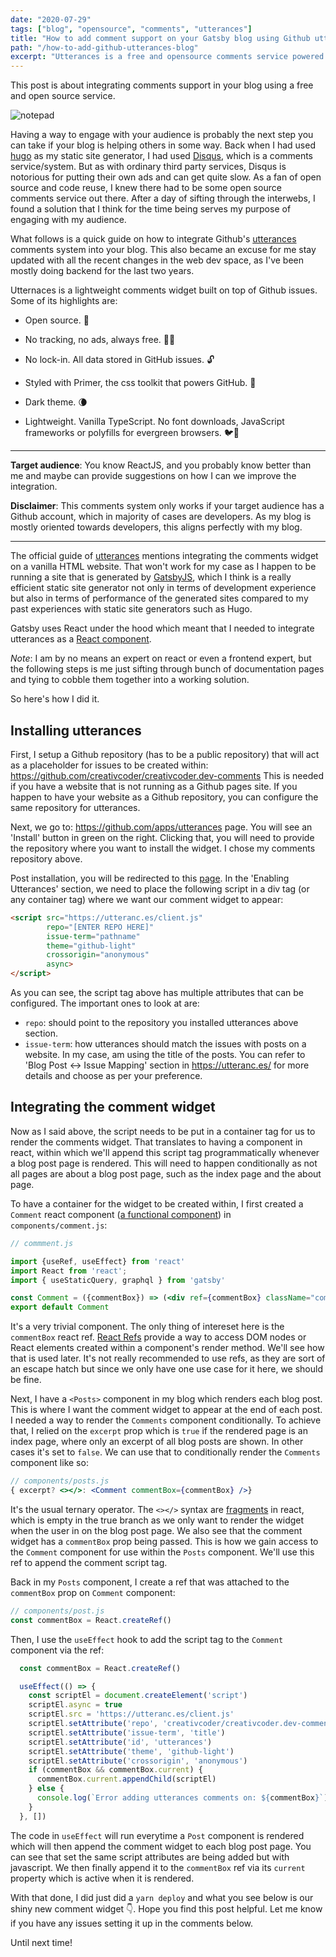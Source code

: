 ```yaml
---
date: "2020-07-29"
tags: ["blog", "opensource", "comments", "utterances"]
title: "How to add comment support on your Gatsby blog using Github utterances"
path: "/how-to-add-github-utterances-blog"
excerpt: "Utterances is a free and opensource comments service powered by Github"
---
```


This post is about integrating comments support in your blog using a free and open source service.

![notepad](https://images.unsplash.com/photo-1516414447565-b14be0adf13e)

Having a way to engage with your audience is probably the next step you can take if your blog is helping others in some way. Back when I had used [hugo](https://gohugo.io/) as my static site generator, I had used [Disqus](https://disqus.com/), which is a comments service/system. But as with ordinary third party services, Disqus is notorious for putting their own ads and can get quite slow. As a fan of open source and code reuse, I knew there had to be some open source comments service out there. After a day of sifting through the interwebs, I found a solution that I think for the time being serves my purpose of engaging with my audience.

What follows is a quick guide on how to integrate Github's [utterances](https://github.com/utterance) comments system into your blog. This also became an excuse for me stay updated with all the recent changes in the web dev space, as I've been mostly doing backend for the last two years.

Utternaces is a lightweight comments widget built on top of Github issues. Some of its highlights are:

* Open source. 🙌

* No tracking, no ads, always free. 📡🚫

* No lock-in. All data stored in GitHub issues. 🔓

* Styled with Primer, the css toolkit that powers GitHub. 💅

* Dark theme. 🌘

* Lightweight. Vanilla TypeScript. No font downloads, JavaScript frameworks or polyfills for evergreen browsers. 🐦🌲

---

**Target audience**: You know ReactJS, and you probably know better than me and maybe can provide suggestions on how I can we improve the integration.

**Disclaimer**: This comments system only works if your target audience has a Github account, which in majority of cases are developers. As my blog is mostly oriented towards developers, this aligns perfectly with my blog.

---

The official guide of [utterances](https://utteranc.es/) mentions integrating the comments widget on a vanilla HTML website. That won't work for my case as I happen to be running a site that is generated by [GatsbyJS](https://www.gatsbyjs.org/), which I think is a really efficient static site generator not only in terms of development experience but also in terms of performance of the generated sites compared to my past experiences with static site generators such as Hugo.

Gatsby uses React under the hood which meant that I needed to integrate utterances as a [React component](https://reactjs.org/docs/components-and-props.html). 

*Note*: I am by no means an expert on react or even a frontend expert, but the following steps
is me just sifting through bunch of documentation pages and tying to cobble them together into
a working solution.

So here's how I did it.

## Installing utterances

First, I setup a Github repository (has to be a public repository) that will act
as a placeholder for issues to be created within: https://github.com/creativcoder/creativcoder.dev-comments
This is needed if you have a website that is not running as a Github pages site. If you happen to have your website as a Github repository, you can configure the same repository for utterances.

Next, we go to: https://github.com/apps/utterances page. You will see an 'Install' button in green on the right. Clicking that, you will need to provide the repository where you want to install the widget. I chose my comments repository above.

Post installation, you will be redirected to this [page](https://utteranc.es/). In the 'Enabling Utterances' section, we need to place the following script in a div tag (or any container tag) where we want our comment widget to appear:

```html
<script src="https://utteranc.es/client.js"
        repo="[ENTER REPO HERE]"
        issue-term="pathname"
        theme="github-light"
        crossorigin="anonymous"
        async>
</script>
```

As you can see, the script tag above has multiple attributes that can be configured. The important ones to look at are:

* `repo`: should point to the repository you installed utterances above section.
* `issue-term`: how utterances should match the issues with posts on a website. In my case, am using the title of the posts. You can refer to 'Blog Post <-> Issue Mapping' section in https://utteranc.es/ for more details and choose as per your preference.

## Integrating the comment widget

Now as I said above, the script needs to be put in a container tag for us to render the comments widget. That translates to having a component in react, within which we'll append this script tag programmatically whenever a blog post page is rendered. This will need to happen conditionally as not all pages are about a blog post page, such as the index page and the about page.

To have a container for the widget to be created within, I first created a `Comment` react component ([a functional component](https://www.robinwieruch.de/react-function-component)) in `components/comment.js`: 

```jsx
// commment.js

import {useRef, useEffect} from 'react'
import React from 'react';
import { useStaticQuery, graphql } from 'gatsby'

const Comment = ({commentBox}) => (<div ref={commentBox} className="comments"></div>)
export default Comment

```

It's a very trivial component. The only thing of intereset here is the `commentBox` react ref. [React Refs](https://reactjs.org/docs/refs-and-the-dom.html#callback-refs) provide a way to access DOM nodes or React elements created within a component's render method. We'll see how that is used later. It's not really recommended to use refs, as they are sort of an escape hatch but since we only have one use case for it here, we should be fine.

Next, I have a `<Posts>` component in my blog which renders each blog post. This is where I want the comment widget to appear at the end of each post. I needed a way to render the `Comments` component conditionally. To achieve that, I relied on the `excerpt` prop which is `true` if the rendered page is an index page, where only an excerpt of all blog posts are shown. In other cases it's set to `false`. We can use that to conditionally render the `Comments` component like so:

```jsx
// components/posts.js
{ excerpt? <></>: <Comment commentBox={commentBox} />}
```

It's the usual ternary operator. The `<></>` syntax are [fragments](https://reactjs.org/docs/fragments.html) in react, which is empty in the true branch as we only want to render the widget when the user in on the blog post page. We also see that the comment widget has a `commentBox` prop being passed. This is how we gain access to the `Comment` component for use within the `Posts` component. We'll use this ref to append the comment script tag.

Back in my `Posts` component, I create a ref that was attached to the `commentBox` prop on `Comment` component:

```jsx
// components/post.js
const commentBox = React.createRef()
```

Then, I use the `useEffect` hook to add the script tag to the `Comment` component via the ref:

```jsx
  const commentBox = React.createRef()

  useEffect(() => {
    const scriptEl = document.createElement('script')
    scriptEl.async = true
    scriptEl.src = 'https://utteranc.es/client.js'
    scriptEl.setAttribute('repo', 'creativcoder/creativcoder.dev-comments')
    scriptEl.setAttribute('issue-term', 'title')
    scriptEl.setAttribute('id', 'utterances')
    scriptEl.setAttribute('theme', 'github-light')
    scriptEl.setAttribute('crossorigin', 'anonymous')
    if (commentBox && commentBox.current) {
      commentBox.current.appendChild(scriptEl)
    } else {
      console.log(`Error adding utterances comments on: ${commentBox}`)
    }
  }, [])
```

The code in `useEffect` will run everytime a `Post` component is rendered which will then append the comment widget to each blog post page. You can see that set the same script attributes are being added but with javascript. We then finally append it to the `commentBox` ref via its `current` property which is active when it is rendered.

With that done, I did just did a `yarn deploy` and what you see below is our shiny new comment widget 👇.
Hope you find this post helpful. Let me know if you have any issues setting it up in the comments below.

Until next time!
